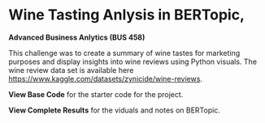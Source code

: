 # Wine Tasting Anlysis in BERTopic, 
**Advanced Business Anlytics (BUS 458)**

This challenge was to create a summary of wine tastes for marketing purposes and display insights into wine reviews using Python visuals. The wine review data set is available here https://www.kaggle.com/datasets/zynicide/wine-reviews.

**View Base Code** for the starter code for the project.

**View Complete Results** for the viduals and notes on BERTopic.

